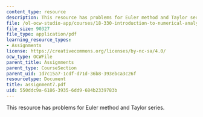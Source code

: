 ```yaml
---
content_type: resource
description: This resource has problems for Euler method and Taylor series.
file: /ol-ocw-studio-app/courses/18-330-introduction-to-numerical-analysis-spring-2004/550ddc9a618639356dd9684b2339783b_assignment7.pdf
file_size: 90327
file_type: application/pdf
learning_resource_types:
- Assignments
license: https://creativecommons.org/licenses/by-nc-sa/4.0/
ocw_type: OCWFile
parent_title: Assignments
parent_type: CourseSection
parent_uid: 1d7c15a7-1cdf-d71d-36b8-393ebca3c26f
resourcetype: Document
title: assignment7.pdf
uid: 550ddc9a-6186-3935-6dd9-684b2339783b
---
```

This resource has problems for Euler method and Taylor series.